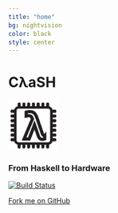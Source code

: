 ```yaml
---
title: "home"
bg: nightvision
color: black
style: center
---
```

# CλaSH
<img id="clash-logo" src="img/icon_dark.svg" width="100" alt="CLaSH" />

### From Haskell to Hardware

[![Build Status](https://travis-ci.org/clash-lang/clash-compiler.svg?branch=master)](https://travis-ci.org/clash-lang/clash-compiler)

<span id="forkongithub">
  <a href="{{ site.source_link }}" class="bg-gunmetal">
    Fork me on GitHub
  </a>
</span>
